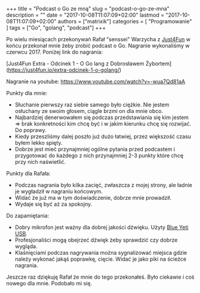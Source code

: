 +++
title = "Podcast o Go ze mną"
slug = "podcast-o-go-ze-mna"
description = ""
date = "2017-10-08T11:07:09+02:00"
lastmod = "2017-10-08T11:07:09+02:00"
authors = ["matrixik"]
categories = [
  "Programowanie"
]
tags = ["Go", "golang", "podcast"]
+++

Po wielu miesiącach przekonywań Rafał "senssei" Warzycha
z [Just4Fun](https://just4fun.io) w końcu przekonał mnie żeby zrobić podcast
o Go. Nagranie wykonaliśmy w czerwcu 2017. Poniżej link do nagrania:

[Just4Fun Extra - Odcinek 1 - O Go lang z Dobrosławem Żybortem]
(https://just4fun.io/extra-odcinek-1-o-golang/)

Nagranie na youtube: <https://www.youtube.com/watch?v=-wua7Qd81aA>

Punkty dla mnie:

+ Słuchanie pierwszy raz siebie samego było ciężkie. Nie jestem osłuchany ze
  swoim głosem, ciągle brzmi on dla mnie obco.
+ Najbardziej denerwowałem się podczas przedstawiania się kim jestem => brak
  konkretności kim chcę być i w jakim kierunku chcę się rozwijać. Do poprawy.
+ Kiedy przeszliśmy dalej poszło już dużo łatwiej, przez większość czasu
  byłem lekko spięty.
+ Dobrze jest mieć przynajmniej ogólne pytania przed podcastem i przygotować
  do każdego z nich przynajmniej 2-3 punkty które chcę przy nich naświetlić.

Punkty dla Rafała:

+ Podczas nagrania było kilka zacięć, zwłaszcza z mojej strony, ale ładnie
  je wygładził w nagraniu końcowym.
+ Widać że już ma w tym doświadczenie, dobrze mnie prowadził.
+ Wydaje się być aż za spokojny.

Do zapamiętania:

+ Dobry mikrofon jest ważny dla dobrej jakości dźwięku. Użyty
  [Blue Yeti USB](http://www.bluemic.com/products/yeti/).
+ Profesjonaliści mogą obejrzeć dźwięk żeby sprawdzić czy dobrze wygląda.
+ Klaśnięciami podczas nagrywania można sygnalizować miejsca gdzie należy
  wykonać jakąś poprawkę, cięcie. Widać je jako piki na ścieżce nagrania.

Jeszcze raz dziękuję Rafał że mnie do tego przekonałeś. Było ciekawie
i coś nowego dla mnie. Podobało mi się.
